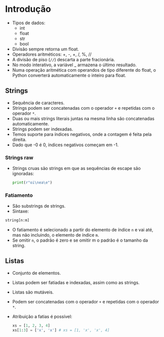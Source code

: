 # Introdução

- Tipos de dados:
  - int
  - float
  - str
  - bool
- Divisão sempre retorna um float.
- Operadores aritméticos: +, -, +, /, %, //
- A divisão de piso (`//`) descarta a parte fracionária.
- No modo interativo, a variável _ armazena o último resultado.
- Numa operação aritmética com operandos de tipo diferente do float, o Python converterá automaticamente o inteiro para float.

## Strings

- Sequência de caracteres.
- Strings podem ser concatenadas com o operador `+` e repetidas com o operador `*`.
- Duas ou mais strings literais juntas na mesma linha são concatenadas automaticamente.
- Strings podem ser indexadas.
- Temos suporte para índices negativos, onde a contagem é feita pela direita.
- Dado que -0 é 0, índices negativos começam em -1.

### Strings raw

- Strings cruas são strings em que as sequências de escape são ignoradas:

  ```python
  print(r"oi\nea\e")
  ```

### Fatiamento

- São substrings de strings.
- Sintaxe:

```python
string[n:m]
```

- O fatiamento é selecionado a partir do elemento de índice `n` e vai até, mas não incluindo, o elemento de índice `m`.
- Se omitir `n`, o padrão é zero e se omitir m o padrão é o tamanho da string.

## Listas

- Conjunto de elementos.

- Listas podem ser fatiadas e indexadas, assim como as strings.

- Listas são mutáveis.

- Podem ser concatenadas com o operador `+` e repetidas com o operador `*`.

- Atribuição a fatias é possível:

  ```python
  xs = [1, 2, 3, 4]
  xs[1:3] = ['x', 'x'] # xs = [1, 'x', 'x', 4]
  ```

  